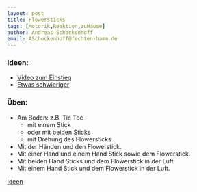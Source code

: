 ```yaml
---
layout: post
title: Flowersticks
tags: [Motorik,Reaktion,zuHause]
author: Andreas Schockenhoff
email: ASchockenhoff@fechten-hamm.de
---
```


### Ideen:
* [Video zum Einstieg](https://www.youtube.com/watch?v=QhFfFgYo6mg) 
* [Etwas schwieriger](https://www.xtremestix.com/tricks/)

### Üben:
* Am Boden: z.B. Tic Toc 
   * mit einem Stick 
   * oder mit beiden Sticks
   * mit Drehung des Flowersticks
* Mit der Händen und den Flowerstick.
* Mit einer Hand und einem Hand Stick sowie dem Flowerstick.
* Mit beiden Hand Sticks und dem Flowerstick in der Luft.
* Mit einem Hand Stick und dem Flowerstick  in der Luft.

[Ideen](https://www.youtube.com/channel/UCxSy4d9RrQSiIC7Km_o2ssA)
